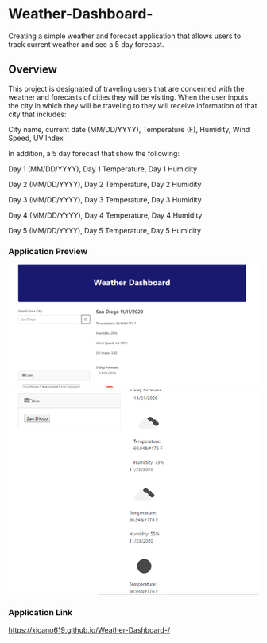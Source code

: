 # Weather-Dashboard-
Creating a simple weather and forecast application that allows users to track current weather and see a 5 day forecast. 
## Overview
This project is designated of traveling users that are concerned with the weather and forecasts of cities they will be visiting. 
When the user inputs the city in which they will be traveling to they will receive information of that city that includes:

City name, current date (MM/DD/YYYY),
Temperature (F),
Humidity,
Wind Speed,
UV Index

In addition, a 5 day forecast that show the following:

Day 1 (MM/DD/YYYY),
Day 1 Temperature,
Day 1 Humidity

Day 2 (MM/DD/YYYY),
Day 2 Temperature,
Day 2 Humidity

Day 3 (MM/DD/YYYY),
Day 3 Temperature,
Day 3 Humidity

Day 4 (MM/DD/YYYY),
Day 4 Temperature,
Day 4 Humidity

Day 5 (MM/DD/YYYY),
Day 5 Temperature,
Day 5 Humidity

### Application Preview

 ![Weather-Dashboard](./assets/WeatherDash.png)
![Weather-Dashboard](./assets/WeatherDash2.png)

### Application Link
https://xicano619.github.io/Weather-Dashboard-/


